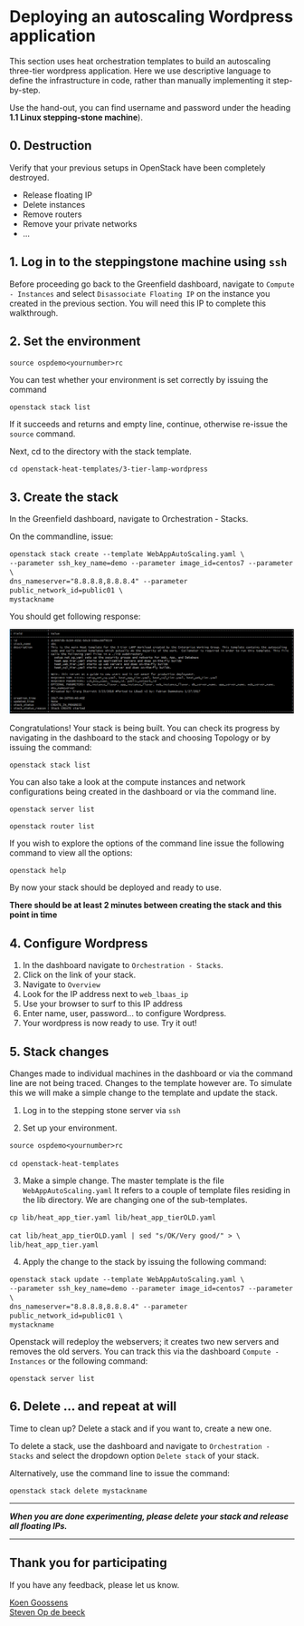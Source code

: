 # Deploying an autoscaling Wordpress application

This section uses heat orchestration templates to build an autoscaling three-tier wordpress application.
Here we use descriptive language to define the infrastructure in code, rather than manually implementing it step-by-step.

Use the hand-out, you can find username and password under the heading __1.1 Linux stepping-stone machine__).

## 0. Destruction

Verify that your previous setups in OpenStack have been completely destroyed.

-  Release floating IP
-  Delete instances
-  Remove routers
-  Remove your private networks
-  ...

## 1. Log in to the steppingstone machine using ```ssh```

Before proceeding go back to the Greenfield dashboard, navigate to ```Compute - Instances``` and select ```Disassociate Floating IP``` on the instance you created in the previous section. You will need this IP to complete this walkthrough.

## 2. Set the environment

```
source ospdemo<yournumber>rc
```

You can test whether your environment is set correctly by issuing the command

```
openstack stack list
```

If it succeeds and returns and empty line, continue, otherwise re-issue the ```source``` command.

Next, cd to the directory with the stack template.

```
cd openstack-heat-templates/3-tier-lamp-wordpress
```

## 3. Create the stack

In the Greenfield dashboard, navigate to Orchestration - Stacks.

On the commandline, issue:

```
openstack stack create --template WebAppAutoScaling.yaml \
--parameter ssh_key_name=demo --parameter image_id=centos7 --parameter \
dns_nameserver="8.8.8.8,8.8.8.4" --parameter public_network_id=public01 \
mystackname
```

You should get following response: 

![Stack Create Response](img/stack_create_response.PNG)

Congratulations! Your stack is being built. You can check its progress by navigating in the dashboard to the stack and choosing Topology or by issuing the command:

```
openstack stack list
```

You can also take a look at the compute instances and network configurations being created in the dashboard or via the command line.

```
openstack server list
```

```
openstack router list
```

If you wish to explore the options of the command line issue the following command to view all the options:

```
openstack help
```

By now your stack should be deployed and ready to use. 

__There should be at least 2 minutes between creating the stack and this point in time__

## 4. Configure Wordpress

1. In the dashboard navigate to ```Orchestration - Stacks```. 
2. Click on the link of your stack.
3. Navigate to ```Overview```
4. Look for the IP address next to ```web_lbaas_ip```
5. Use your browser to surf to this IP address
6. Enter name, user, password... to configure Wordpress.
7. Your wordpress is now ready to use. Try it out!

## 5. Stack changes

Changes made to individual machines in the dashboard or via the command line are not being traced. Changes to the template however are. To simulate this we will make a simple change to the template and update the stack.

1. Log in to the stepping stone server via `ssh`

2. Set up your environment.
```
source ospdemo<yournumber>rc

cd openstack-heat-templates
```

3. Make a simple change.
The master template is the file ```WebAppAutoScaling.yaml```
It refers to a couple of template files residing in the lib directory. We are changing one of the sub-templates.
```
cp lib/heat_app_tier.yaml lib/heat_app_tierOLD.yaml

cat lib/heat_app_tierOLD.yaml | sed "s/OK/Very good/" > \
lib/heat_app_tier.yaml
```

4. Apply the change to the stack by issuing the following command:
```
openstack stack update --template WebAppAutoScaling.yaml \
--parameter ssh_key_name=demo --parameter image_id=centos7 --parameter \
dns_nameserver="8.8.8.8,8.8.8.4" --parameter public_network_id=public01 \
mystackname
```

Openstack will redeploy the webservers; it creates two new servers and removes the old servers. You can track this via the dashboard ```Compute - Instances``` or the following command:
```
openstack server list
```

## 6. Delete ... and repeat at will

Time to clean up? Delete a stack and if you want to, create a new one.

To delete a stack, use the dashboard and navigate to ```Orchestration - Stacks``` and select the dropdown option ```Delete stack``` of your stack.

Alternatively, use the command line to issue the command:
```
openstack stack delete mystackname
```

---

___When you are done experimenting, please delete your stack and release all floating IPs.___

---

## Thank you for participating

If you have any feedback, please let us know.

[Koen Goossens](mailto:koen.goossens@cegeka.com)<br />
[Steven Op de beeck](mailto:steven.opdebeeck@cegeka.com)